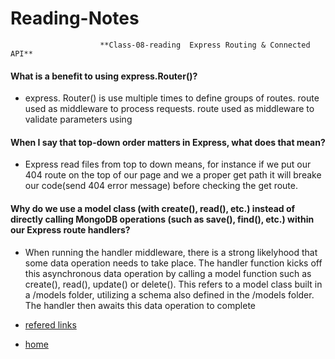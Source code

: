 # Reading-Notes

                        **Class-08-reading  Express Routing & Connected API**
#### What is a benefit to using express.Router()?
* express. Router() is use multiple times to define groups of routes. route used as middleware to process requests. route used as middleware to validate parameters using 

#### When I say that top-down order matters in Express, what does that mean?
* Express read files from top to down means, for instance if we put our 404 route on the top of our page and we a proper get path it will breake our code(send 404 error message) before checking the get route.

#### Why do we use a model class (with create(), read(), etc.) instead of directly calling MongoDB operations (such as save(), find(), etc.) within our Express route handlers?
* When running the handler middleware, there is a strong likelyhood that some data operation needs to take place. The handler function kicks off this asynchronous data operation by calling a model function such as create(), read(), update() or delete(). This refers to a model class built in a /models folder, utilizing a schema also defined in the /models folder. The handler then awaits this data operation to complete

* [refered links](https://expressjs.com/en/guide/writing-middleware.html)


* [home](https://eyob1984.github.io/reading-notes/)

